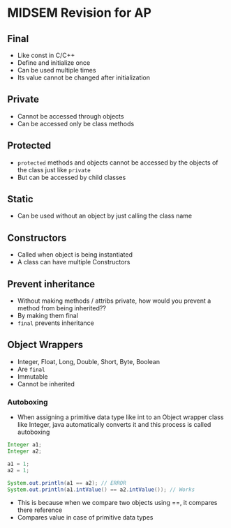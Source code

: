 # MIDSEM Revision for AP

## Final
- Like const in C/C++
- Define and initialize once
- Can be used multiple times
- Its value cannot be changed after initialization

## Private
- Cannot be accessed through objects
- Can be accessed only be class methods

## Protected
- `protected` methods and objects cannot be accessed by the objects of the class just like `private`
- But can be accessed by child classes

## Static
- Can be used without an object by just calling the class name

## Constructors
- Called when object is being instantiated
- A class can have multiple Constructors

## Prevent inheritance
- Without making methods / attribs private, how would you prevent a method from being inherited??
- By making them final
- `final` prevents inheritance

## Object Wrappers
- Integer, Float, Long, Double, Short, Byte, Boolean
- Are `final`
- Immutable
- Cannot be inherited

### Autoboxing
- When assigning a primitive data type like int to an Object wrapper class like Integer, java automatically converts it and this process is called autoboxing

```java
Integer a1;
Integer a2;

a1 = 1;
a2 = 1;

System.out.println(a1 == a2); // ERROR
System.out.println(a1.intValue() == a2.intValue()); // Works
```
- This is because when we compare two objects using ==, it compares there reference
- Compares value in case of primitive data types
